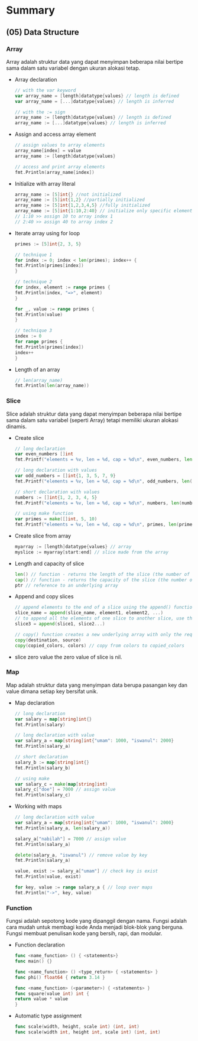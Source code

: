 # Summary

## (05) Data Structure

### Array
Array adalah struktur data yang dapat menyimpan beberapa nilai bertipe sama dalam satu variabel dengan ukuran alokasi tetap.

 - Array declaration
    ```go
    // with the var keyword
    var array_name = [length]datatype{values} // length is defined
    var array_name = [...]datatype{values} // length is inferred
    
    // with the := sign
    array_name := [length]datatype{values} // length is defined
    array_name := [...]datatype{values} // length is inferred
    ```
- Assign and access array element
    ```go
    // assign values to array elements
    array_name[index] = value
    array_name := [length]datatype{values}

    // access and print array elements
    fmt.Println(array_name[index]) 
    ```
- Initialize with array literal
    ```go
    array_name := [5]int{} //not initialized
    array_name := [5]int{1,2} //partially initialized
    array_name := [5]int{1,2,3,4,5} //fully initialized
    array_name := [5]int{1:10,2:40} // initialize only specific elements
    // 1:10 >> assign 10 to array index 1
    // 2:40 >> assign 40 to array index 2 
    ```
- Iterate array using for loop
    ```go
    primes := [5]int{2, 3, 5}

    // technique 1
    for index := 0; index < len(primes); index++ {
    fmt.Println(primes[index])
    }

    // technique 2
    for index, element := range primes {
    fmt.Println(index, "=>", element)
    }

    for _, value := range primes {
    fmt.Println(value)
    }

    // technique 3
    index := 0
    for range primes {
    fmt.Println(primes[index])
    index++
    }

    ```
- Length of an array
    ```go
    // len(array_name)
    fmt.Println(len(array_name))
    ```

### Slice
Slice adalah struktur data yang dapat menyimpan beberapa nilai bertipe sama dalam satu variabel (seperti Array) tetapi memiliki ukuran alokasi dinamis.

- Create slice
    ```go
    // long declaration
    var even_numbers []int
    fmt.Printf("elements = %v, len = %d, cap = %d\n", even_numbers, len(even_numbers), cap(even_numbers))

    // long declaration with values
    var odd_numbers = []int{1, 3, 5, 7, 9}
    fmt.Printf("elements = %v, len = %d, cap = %d\n", odd_numbers, len(odd_numbers), cap(odd_numbers))

    // short declaration with values
    numbers := []int{1, 2, 3, 4, 5}
    fmt.Printf("elements = %v, len = %d, cap = %d\n", numbers, len(numbers), cap(numbers))

    // using make function
    var primes = make([]int, 5, 10)
    fmt.Printf("elements = %v, len = %d, cap = %d\n", primes, len(primes), cap(primes))
    ```
- Create slice from array
    ```go
    myarray := [length]datatype{values} // array
    myslice := myarray[start:end] // slice made from the array
    ```
- Length and capacity of slice
    ```go
    len() // function - returns the length of the slice (the number of elements in the slice)
    cap() // function - returns the capacity of the slice (the number of elements the slice can grow or shrink to)
    ptr // reference to an underlying array
    ```
- Append and copy slices
    ```go
    // append elements to the end of a slice using the append() function
    slice_name = append(slice_name, element1, element2, ...) 
    // to append all the elements of one slice to another slice, use the append() function
    slice3 = append(slice1, slice2...)

    // copy() function creates a new underlying array with only the required elements for the slice
    copy(destination, source)
    copy(copied_colors, colors) // copy from colors to copied_colors
    ```
- slice zero value
the zero value of slice is nil.

### Map
Map adalah struktur data yang menyimpan data berupa pasangan key dan value dimana setiap key bersifat unik.

- Map declaration
    ```go
    // long declaration
  var salary = map[string]int{}
  fmt.Println(salary)

  // long declaration with value
  var salary_a = map[string]int{"umam": 1000, "iswanul": 2000}
  fmt.Println(salary_a)

  // short declaration
  salary_b := map[string]int{}
  fmt.Println(salary_b)

  // using make
  var salary_c = make(map[string]int)
  salary_c["doe"] = 7000 // assign value
  fmt.Println(salary_c)
    ```
- Working with maps
    ```go
    // long declaration with value
    var salary_a = map[string]int{"umam": 1000, "iswanul": 2000}
    fmt.Println(salary_a, len(salary_a))

    salary_a["nabilah"] = 7000 // assign value
    fmt.Println(salary_a)

    delete(salary_a, "iswanul") // remove value by key
    fmt.Println(salary_a)

    value, exist := salary_a["umam"] // check key is exist
    fmt.Println(value, exist)

    for key, value := range salary_a { // loop over maps
    fmt.Println("->", key, value)
    ```
### Function
Fungsi adalah sepotong kode yang dipanggil dengan nama. Fungsi adalah cara mudah untuk membagi kode Anda menjadi blok-blok yang berguna. Fungsi membuat penulisan kode yang bersih, rapi, dan modular.

- Function declaration
    ```go
    func <name_function> () { <statements>}
    func main() {}

    func <name_function> () <type_return> { <statements> }
    func phi() float64 { return 3.14 }

    func <name_function> (<parameter>) { <statements> }
    func square(value int) int {
    return value * value
    }
    ```
- Automatic type assignment
    ```go
    func scale(width, height, scale int) (int, int)
    func scale(width int, height int, scale int) (int, int)
    ```